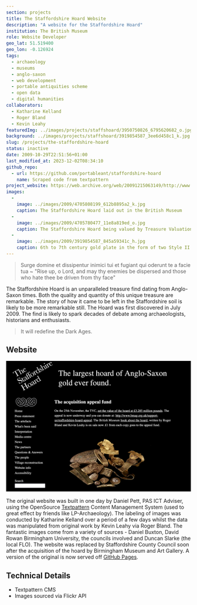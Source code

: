 ```yaml
---
section: projects
title: The Staffordshire Hoard Website
description: "A website for the Staffordshire Hoard"
institution: The British Museum
role: Website Developer
geo_lat: 51.519400
geo_lon: -0.126924
tags:
  - archaeology
  - museums
  - anglo-saxon
  - web development
  - portable antiquities scheme
  - open data
  - digital humanities
collaborators:
  - Katharine Kelland
  - Roger Bland
  - Kevin Leahy
featuredImg: ../images/projects/staffshoard/3950750826_6795620682_o.jpg
background: ../images/projects/staffshoard/3919854587_3ee6d458c1_k.jpg
slug: /projects/the-staffordshire-hoard
status: inactive
date: 2009-10-29T22:51:56+01:00
last_modified_at: 2023-12-02T08:34:10
github_repo: 
  - url: https://github.com/portableant/staffordshire-hoard
    name: Scraped code from textpattern
project_website: https://web.archive.org/web/20091215063149/http://www.staffordshirehoard.org.uk/
images: 
  - 
    image: ../images/2009/4705808199_612b8895a2_k.jpg
    caption: The Staffordshire Hoard laid out in the British Museum 
  -
    image: ../images/2009/4705780477_11e8a819ed_o.jpg 
    caption: The Staffordshire Hoard being valued by Treasure Valuation Committee in 2009
  - 
    image: ../images/2009/3919854587_845a59341c_h.jpg
    caption: 6th to 7th century gold plate in the form of two Style II eagles, opposed to each other and separated by fish, bent and damaged.
---
```

> Surge domine et dissipentur inimici tui et fugiant qui oderunt te a facie tua ~ "Rise up, o Lord, and may thy enemies be dispersed and those who hate thee be driven from thy face"

The Staffordshire Hoard is an unparalleled treasure find dating from Anglo-Saxon times. Both the quality and quantity of 
this unique treasure are remarkable. The story of how it came to be left in the Staffordshire soil is likely to be more 
remarkable still. The Hoard was first discovered in July 2009. The find is likely to spark decades of debate among archaeologists, 
historians and enthusiasts.

> It will redefine the Dark Ages. 

## Website 

![A screenshot of the old website](../images/2009/staffshoardwebsite.jpg)

The original website was built in one day by Daniel Pett, PAS ICT Adviser, using the OpenSource [Textpattern](https://textpattern.com) Content Management System (used to 
great effect by friends like LP-Archaeology).  The labeling of images was conducted by Katharine Kelland over a period of a few days whilst the data was manipulated from original work by Kevin Leahy 
via Roger Bland. The fantastic images come from a variety of sources - Daniel Buxton, David Rowan Birmingham University, 
the councils involved and Duncan Slarke (the local FLO). The website was replaced by Staffordshire County Council soon after
the acquisition of the hoard by Birmingham Museum and Art Gallery. A version of the original is now served off 
[GitHub Pages](https://portableant.github.io/staffordshire-hoard/).


## Technical Details

* Textpattern CMS
* Images sourced via Flickr API